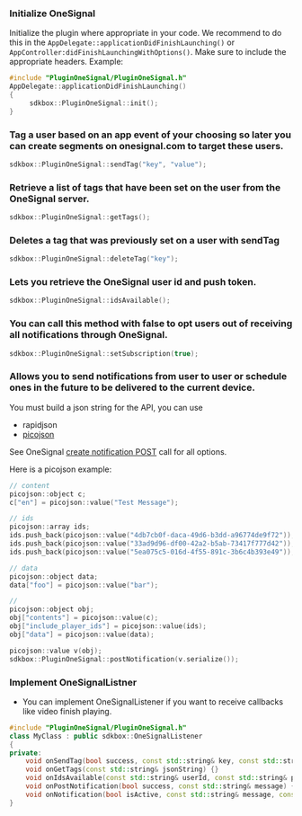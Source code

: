 ### Initialize OneSignal
Initialize the plugin where appropriate in your code. We recommend to do this in the `AppDelegate::applicationDidFinishLaunching()` or `AppController:didFinishLaunchingWithOptions()`. Make sure to include the appropriate headers. Example:
```cpp
#include "PluginOneSignal/PluginOneSignal.h"
AppDelegate::applicationDidFinishLaunching()
{
     sdkbox::PluginOneSignal::init();
}
```

### Tag a user based on an app event of your choosing so later you can create segments on onesignal.com to target these users.

```cpp
sdkbox::PluginOneSignal::sendTag("key", "value");
```

### Retrieve a list of tags that have been set on the user from the OneSignal server.
```cpp
sdkbox::PluginOneSignal::getTags();
```

### Deletes a tag that was previously set on a user with sendTag
```cpp
sdkbox::PluginOneSignal::deleteTag("key");
```

### Lets you retrieve the OneSignal user id and push token.
```cpp
sdkbox::PluginOneSignal::idsAvailable();
```

### You can call this method with false to opt users out of receiving all notifications through OneSignal.
```cpp
sdkbox::PluginOneSignal::setSubscription(true);
```

### Allows you to send notifications from user to user or schedule ones in the future to be delivered to the current device.

You must build a json string for the API, you can use

- rapidjson
- [picojson](https://github.com/kazuho/picojson)

See OneSignal [create notification POST](https://documentation.onesignal.com/v2.0/docs/notifications-create-notification) call for all options.

Here is a picojson example:
```cpp
// content
picojson::object c;
c["en"] = picojson::value("Test Message");

// ids
picojson::array ids;
ids.push_back(picojson::value("4db7cb0f-daca-49d6-b3dd-a96774de9f72")); // Nexus 5
ids.push_back(picojson::value("33ad9d96-df00-42a2-b5ab-73417f777d42")); // iphone 4s
ids.push_back(picojson::value("5ea075c5-016d-4f55-891c-3b6c4b393e49")); // ios simulator

// data
picojson::object data;
data["foo"] = picojson::value("bar");

//
picojson::object obj;
obj["contents"] = picojson::value(c);
obj["include_player_ids"] = picojson::value(ids);
obj["data"] = picojson::value(data);

picojson::value v(obj);
sdkbox::PluginOneSignal::postNotification(v.serialize());
```

### Implement OneSignalListner
* You can implement OneSignalListener if you want to receive callbacks like video finish playing.
```cpp
#include "PluginOneSignal/PluginOneSignal.h"
class MyClass : public sdkbox::OneSignalListener
{
private:
    void onSendTag(bool success, const std::string& key, const std::string& message) {}
    void onGetTags(const std::string& jsonString) {}
    void onIdsAvailable(const std::string& userId, const std::string& pushToken) {}
    void onPostNotification(bool success, const std::string& message) {}
    void onNotification(bool isActive, const std::string& message, const std::string& additionalData) {}
}
```
